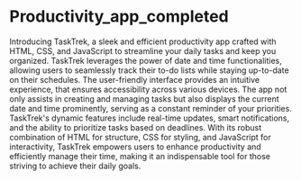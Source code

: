 # Productivity_app_completed

Introducing TaskTrek, a sleek and efficient productivity app crafted with HTML, CSS, and JavaScript to streamline your daily tasks and keep you organized. TaskTrek leverages the power of date and time functionalities, allowing users to seamlessly track their to-do lists while staying up-to-date on their schedules. The user-friendly interface provides an intuitive experience, that ensures accessibility across various devices. The app not only assists in creating and managing tasks but also displays the current date and time prominently, serving as a constant reminder of your priorities. TaskTrek's dynamic features include real-time updates, smart notifications, and the ability to prioritize tasks based on deadlines. With its robust combination of HTML for structure, CSS for styling, and JavaScript for interactivity, TaskTrek empowers users to enhance productivity and efficiently manage their time, making it an indispensable tool for those striving to achieve their daily goals.
